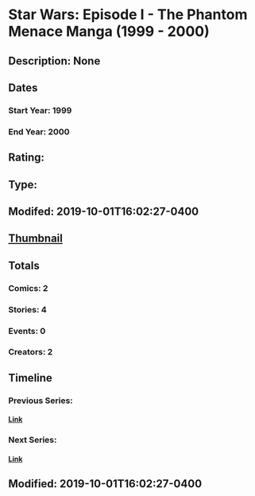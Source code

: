 # Star Wars: Episode I - The Phantom Menace Manga (1999 - 2000)
## Description: None
## Dates
### Start Year: 1999
### End Year: 2000
## Rating: 
## Type: 
## Modifed: 2019-10-01T16:02:27-0400
## [Thumbnail](http://i.annihil.us/u/prod/marvel/i/mg/1/40/5d93788a51079.jpg)
## Totals
### Comics: 2
### Stories: 4
### Events: 0
### Creators: 2
## Timeline
### Previous Series: 
#### [Link]()
### Next Series: 
#### [Link]()
## Modified: 2019-10-01T16:02:27-0400